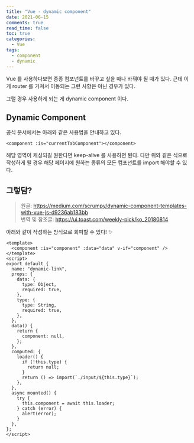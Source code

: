 ```yaml
---
title: "Vue - dynamic component"
date: 2021-06-15
comments: true
read_time: false
toc: true
categories:
  - Vue
tags:
  - component
  - dynamic
---
```


Vue 를 사용하다보면 종종 컴포넌트를 바꾸고 싶을 때나 바꿔야 될 때가 있다. 근데 이게 router 를 거쳐서 이동되는 그런 사항은 아닌 경우가 있다.

그럴 경우 사용하게 되는 게 dynamic component 이다.

## Dynamic Component

공식 문서에서는 아래와 같은 사용법을 안내하고 있다.

```vue
<component :is="currentTabComponent"></component>
```

해당 영역이 캐싱되길 원한다면 keep-alive 를 사용하면 된다. 다만 위와 같은 식으로 작성하게 될 경우 해당 페이지에 원하는 종류의 모든 컴포넌트를 import 해야할 수 있다.

## 그렇담?

> 원글: https://medium.com/scrumpy/dynamic-component-templates-with-vue-js-d9236ab183bb  
> 번역 및 참조글: https://ui.toast.com/weekly-pick/ko_20180814

아래와 같이 작성하는 방식으로 회피할 수 있다! ✨

```vue
<template>
  <component :is="component" :data="data" v-if="component" />
</template>
<script>
export default {
  name: "dynamic-link",
  props: {
    data: {
      type: Object,
      required: true,
    },
    type: {
      type: String,
      required: true,
    },
  },
  data() {
    return {
      component: null,
    };
  },
  computed: {
    loader() {
      if (!this.type) {
        return null;
      }
      return () => import(`./input/${this.type}`);
    },
  },
  async mounted() {
    try {
      this.component = await this.loader;
    } catch (error) {
      alert(error);
    }
  },
};
</script>
```
